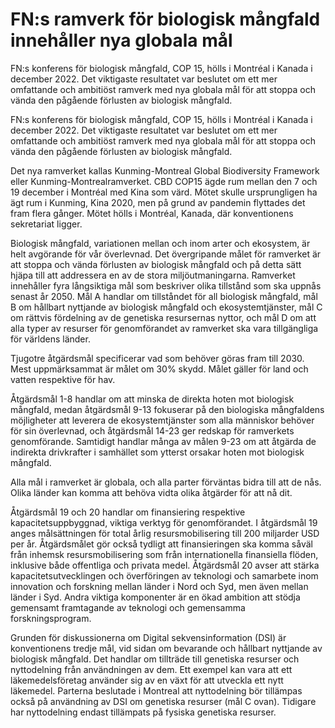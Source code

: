 # FN:s ramverk för biologisk mångfald innehåller nya globala mål

FN:s konferens för biologisk mångfald, COP 15, hölls i Montréal i Kanada i december 2022. Det viktigaste resultatet var beslutet om ett mer omfattande och ambitiöst ramverk med nya globala mål för att stoppa och vända den pågående förlusten av biologisk mångfald.

FN:s konferens för biologisk mångfald, COP 15, hölls i Montréal i Kanada i december 2022. Det viktigaste resultatet var beslutet om ett mer omfattande och ambitiöst ramverk med nya globala mål för att stoppa och vända den pågående förlusten av biologisk mångfald.

Det nya ramverket kallas Kunming-Montreal Global Biodiversity Framework eller Kunming-Montrealramverket. CBD COP15 ägde rum mellan den 7 och 19 december i Montréal med Kina som värd. Mötet skulle ursprungligen ha ägt rum i Kunming, Kina 2020, men på grund av pandemin flyttades det fram flera gånger. Mötet hölls i Montréal, Kanada, där konventionens sekretariat ligger.

Biologisk mångfald, variationen mellan och inom arter och ekosystem, är helt avgörande för vår överlevnad. Det övergripande målet för ramverket är att stoppa och vända förlusten av biologisk mångfald och på detta sätt hjäpa till att addressera en av de stora miljöutmaningarna. Ramverket innehåller fyra långsiktiga mål som beskriver olika tillstånd som ska uppnås senast år 2050. Mål A handlar om tillståndet för all biologisk mångfald, mål B om hållbart nyttjande av biologisk mångfald och ekosystemtjänster, mål C om rättvis fördelning av de genetiska resursernas nyttor, och mål D om att alla typer av resurser för genomförandet av ramverket ska vara tillgängliga för världens länder.

Tjugotre åtgärdsmål specificerar vad som behöver göras fram till 2030. Mest uppmärksammat är målet om 30% skydd. Målet gäller för land och vatten respektive för hav.

Åtgärdsmål 1-8 handlar om att minska de direkta hoten mot biologisk mångfald, medan åtgärdsmål 9-13 fokuserar på den biologiska mångfaldens möjligheter att leverera de ekosystemtjänster som alla människor behöver för sin överlevnad, och åtgärdsmål 14-23 ger redskap för ramverkets genomförande. Samtidigt handlar många av målen 9-23 om att åtgärda de indirekta drivkrafter i samhället som ytterst orsakar hoten mot biologisk mångfald.

Alla mål i ramverket är globala, och alla parter förväntas bidra till att de nås. Olika länder kan komma att behöva vidta olika åtgärder för att nå dit.

Åtgärdsmål 19 och 20 handlar om finansiering respektive kapacitetsuppbyggnad, viktiga verktyg för genomförandet. I åtgärdsmål 19 anges målsättningen för total årlig resursmobilisering till 200 miljarder USD per år. Åtgärdsmålet gör också tydligt att finansieringen ska komma såväl från inhemsk resursmobilisering som från internationella finansiella flöden, inklusive både offentliga och privata medel. Åtgärdsmål 20 avser att stärka kapacitetsutvecklingen och överföringen av teknologi och samarbete inom innovation och forskning mellan länder i Nord och Syd, men även mellan länder i Syd. Andra viktiga komponenter är en ökad ambition att stödja gemensamt framtagande av teknologi och gemensamma forskningsprogram.

Grunden för diskussionerna om Digital sekvensinformation (DSI) är konventionens tredje mål, vid sidan om bevarande och hållbart nyttjande av biologisk mångfald. Det handlar om tillträde till genetiska resurser och nyttodelning från användningen av dem. Ett exempel kan vara att ett läkemedelsföretag använder sig av en växt för att utveckla ett nytt läkemedel. Parterna beslutade i Montreal att nyttodelning bör tillämpas också på användning av DSI om genetiska resurser (mål C ovan). Tidigare har nyttodelning endast tillämpats på fysiska genetiska resurser.
